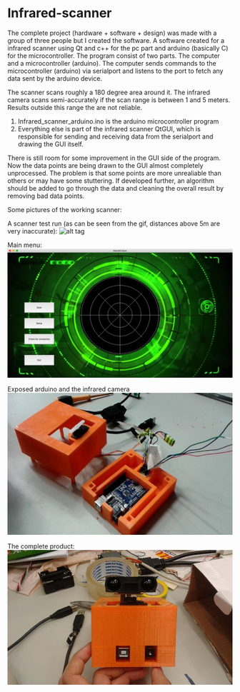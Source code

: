 # Infrared-scanner

The complete project (hardware + software + design) was made with a group of three people but I created the software.
A software created for a infrared scanner using Qt and c++ for the pc part and arduino (basically C) for the microcontroller. 
The program consist of two parts. The computer and a microcontroller (arduino).
The computer sends commands to the microcontroller (arduino) via serialport and listens to the port to fetch any data sent by the arduino device.

The scanner scans roughly a 180 degree area around it.
The infrared camera scans semi-accurately if the scan range is between 1 and 5 meters. Results outside this range the are not reliable.

1. Infrared_scanner_arduino.ino is the arduino microcontroller program
2. Everything else is part of the infrared scanner QtGUI, which is responsible for sending and receiving data from the serialport and drawing the GUI itself.

There is still room for some improvement in the GUI side of the program. Now the data points are being drawn to the GUI almost completely unprocessed. The problem is that some points are more unrealiable than others or may have some stuttering. If developed further, an algorithm should be added to go through the data and cleaning the overall result by removing bad data points.

Some pictures of the working scanner:

A scanner test run (as can be seen from the gif, distances above 5m are very inaccurate):
![alt tag](https://github.com/Arthil/Infrared-scanner/blob/master/Scanner%20pictures/scanner_working.gif?raw=true)

Main menu:
![alt tag](https://github.com/Arthil/Infrared-scanner/blob/master/Scanner%20pictures/Infrared%20scanner%20menu.png?raw=true)

Exposed arduino and the infrared camera
![alt tag](https://github.com/Arthil/Infrared-scanner/blob/master/Scanner%20pictures/infrared%20scanner%20inside.jpg?raw=true)

The complete product:
![alt tag](https://github.com/Arthil/Infrared-scanner/blob/master/Scanner%20pictures/infrared%20scanner.jpg?raw=true)




